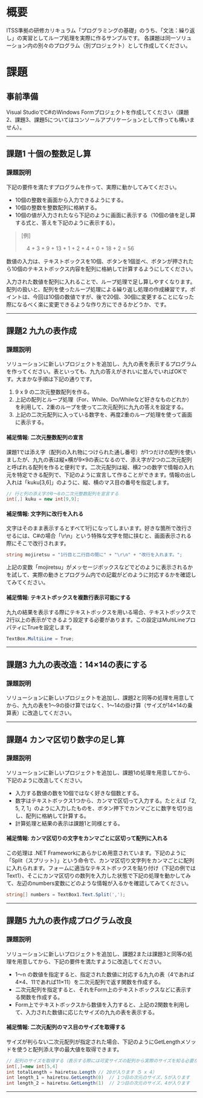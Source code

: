 # 概要
ITSS準拠の研修カリキュラム「プログラミングの基礎」のうち、「文法：繰り返し」の実習としてループ処理を実際に作るサンプルです。
各課題は同一ソリューション内の別々のプログラム（別プロジェクト）として作成してください。

# 課題

## 事前準備

Visual StudioでC#のWindows Formプロジェクトを作成してください（課題2、課題3、課題5についてはコンソールアプリケーションとして作っても構いません）。

---
## 課題1 十個の整数足し算

### 課題説明
下記の要件を満たすプログラムを作って、実際に動かしてみてください。

- 10個の整数を画面から入力できるようにする。
- 10個の整数を整数配列に格納する。
- 10個の値が入力されたなら下記のように画面に表示する（10個の値を足し算する式と、答えを下記のように表示する）。

> [例]
>
>　4 + 3 + 9 + 13 + 1 + 2 + 4 + 0 + 18 + 2 = 56

数値の入力は、テキストボックスを10個、ボタンを1個並べ、ボタンが押されたら10個のテキストボックス内容を配列に格納して計算するようにしてください。

入力された数値を配列に入れることで、ループ処理で足し算しやすくなります。配列の扱いと、配列を使ったループ処理による繰り返し処理の作成練習です。ポイントは、今回は10個の数値ですが、後で20個、30個に変更することになった際になるべく楽に変更できるような作り方にできるかどうか、です。

---

## 課題2 九九の表作成

### 課題説明
ソリューションに新しいプロジェクトを追加し、九九の表を表示するプログラムを作ってください。表といっても、九九の答えがきれいに並んでいればOKです。大まかな手順は下記の通りです。

1. 9 x 9 の二次元整数配列を作る。
1. 上記の配列とループ処理（For、While、Do/Whileなど好きなものどれか）を利用して、2重のループを使って二次元配列に九九の答えを設定する。
1. 上記の二次元配列に入っている数字を、再度2重のループ処理を使って画面に表示する。

#### 補足情報: 二次元整数配列の宣言
課題1では添え字（配列の入れ物につけられた通し番号）が1つだけの配列を使いましたが、九九の表は縦×横が9×9の表になるので、添え字が2つの二次元配列と呼ばれる配列を作ると便利です。二次元配列は縦、横2つの数字で情報の入れ元を特定できる配列で、下記のように宣言して作ることができます。情報の出し入れは「kuku[3,6]」のように、縦、横のマス目の番号を指定します。

```cs
// 行と列の添え字が0～8の二次元整数配列を宣言する
int[,] kuku = new int[9,9];
```

#### 補足情報: 文字列に改行を入れる
文字はそのまま表示するとすべて1行になってしまいます。好きな箇所で改行させるには、C#の場合「\r\n」という特殊な文字を間に挟むと、画面表示される際にそこで改行されます。

```cs
string mojiretsu = "1行目と二行目の間に" + "\r\n" + "改行を入れます。";
```

上記の変数「mojiretsu」がメッセージボックスなどでどのように表示されるかを試して、実際の動きとプログラム内での記載がどのように対応するかを確認してみてください。

#### 補足情報: テキストボックスを複数行表示可能にする
九九の結果を表示する際にテキストボックスを用いる場合、テキストボックスで2行以上の表示ができるよう設定する必要があります。この設定はMultiLineプロパティにTrueを設定します。

```cs
TextBox.MultiLine = True;
```

---

## 課題3 九九の表改造：14×14の表にする

### 課題説明
ソリューションに新しいプロジェクトを追加し、課題2と同等の処理を用意してから、九九の表を1～9の掛け算ではなく、1～14の掛け算（サイズが14×14の乗算表）に改造してください。

---

## 課題4 カンマ区切り数字の足し算

### 課題説明
ソリューションに新しいプロジェクトを追加し、課題1の処理を用意してから、下記のように改造してください。

- 入力する数値の数を10個ではなく好きな個数とする。
- 数字はテキストボックス1つから、カンマで区切って入力する。たとえば「2, 5, 7, 1」のように入力したものを、ボタン押下でカンマごとに数字を切り出し、配列に格納して計算する。
- 計算処理と結果の表示は課題1と同様とする。

#### 補足情報: カンマ区切りの文字をカンマごとに区切って配列に入れる
この処理は .NET Frameworkにあらかじめ用意されています。下記のように「Split（スプリット）」という命令で、カンマ区切り文字列をカンマごとに配列に入れられます。フォームに適当なテキストボックスを貼り付け（下記の例ではText1）、そこにカンマ区切りの数列を入力した状態で下記の処理を動かしてみて、左辺のnumbers変数にどのような情報が入るかを確認してみてください。

```cs
string[] numbers = TextBox1.Text.Split(',');
```

---

## 課題5 九九の表作成プログラム改良

### 課題説明
ソリューションに新しいプロジェクトを追加し、課題2または課題3と同等の処理を用意してから、下記の要件を満たすように改造してください。

- 1～n の数値を指定すると、指定された数値に対応する九九の表（4であれば4×4、11であれば11×11）を二次元配列で返す関数を作成する。
- 二次元配列を指定すると、それをForm上のテキストボックスなどに表示する関数を作成する。
- Form上でテキストボックスから数値を入力すると、上記の2関数を利用して、入力された数値に応じたサイズの九九の表を表示する。

#### 補足情報: 二次元配列のマス目のサイズを取得する
サイズが判らない二次元配列が指定された場合、下記のようにGetLengthメソッドを使うと配列添え字の最大値を取得できます。

```cs
// 配列のサイズを取得する（表示する際には可変サイズの配列から実際のサイズを知る必要があるので）
int[,]=new int[5,4]
int totalLength = hairetsu.Length // 20が入ります（5 x 4）
int length_1 = hairetsu.GetLength(0)  // 1つ目の次元のサイズ、5が入ります
int length_2 = hairetsu.GetLength(1)  // 2つ目の次元のサイズ、4が入ります
```

---